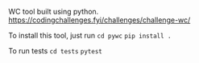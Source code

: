 WC tool built using python.
https://codingchallenges.fyi/challenges/challenge-wc/

To install this tool, just run 
`cd pywc` 
`pip install .`

To run tests 
`cd tests` 
`pytest`